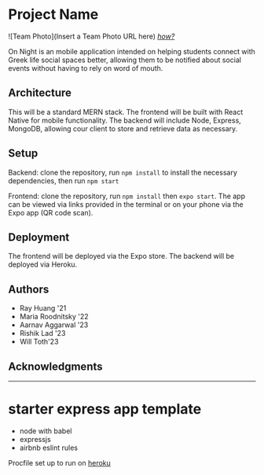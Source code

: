 # Project Name

![Team Photo](Insert a Team Photo URL here)
[*how?*](https://help.github.com/articles/about-readmes/#relative-links-and-image-paths-in-readme-files)

On Night is an mobile application intended on helping students connect with Greek life social spaces better, allowing them to be notified about social events without having to rely on word of mouth.

## Architecture

This will be a standard MERN stack. The frontend will be built with React Native for mobile functionality. The backend will include Node, Express, MongoDB, allowing cour client to store and retrieve data as necessary.

## Setup

Backend: clone the repository, run `npm install` to install the necessary dependencies, then run `npm start`

Frontend: clone the repository, run `npm install` then `expo start`. The app can be viewed via links provided in the terminal or on your phone via the Expo app (QR code scan).

## Deployment

The frontend will be deployed via the Expo store.
The backend will be deployed via Heroku.

## Authors

* Ray Huang '21
* Maria Roodnitsky '22
* Aarnav Aggarwal '23
* Rishik Lad '23
* Will Toth'23 

## Acknowledgments

___

# starter express app template

* node with babel
* expressjs
* airbnb eslint rules

Procfile set up to run on [heroku](https://devcenter.heroku.com/articles/getting-started-with-nodejs#deploy-the-app)
